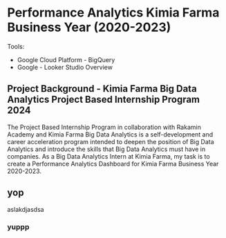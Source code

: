 # Performance Analytics Kimia Farma Business Year (2020-2023)
Tools:
- Google Cloud Platform - BigQuery
- Google - Looker Studio Overview

## Project Background - Kimia Farma Big Data Analytics Project Based Internship Program 2024
The Project Based Internship Program in collaboration with Rakamin Academy and Kimia Farma Big Data Analytics is a self-development and career acceleration program intended to deepen the position of Big Data Analytics and introduce the skills that Big Data Analytics must have in companies. As a Big Data Analytics Intern at Kimia Farma, my task is to create a Performance Analytics Dashboard for Kimia Farma Business Year 2020-2023.

## yop
aslakdjasdsa

### yuppp
